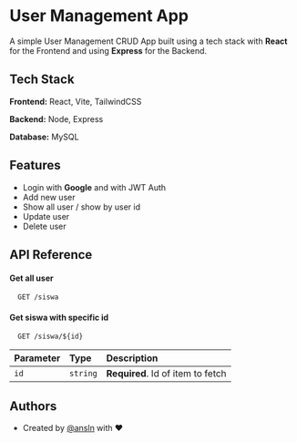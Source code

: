 # User Management App

A simple User Management CRUD App built using a tech stack with **React** for the Frontend and using **Express** for the Backend.
## Tech Stack

**Frontend:** React, Vite, TailwindCSS

**Backend:** Node, Express

**Database:** MySQL


## Features

- Login with **Google** and with JWT Auth
- Add new user
- Show all user / show by user id
- Update user
- Delete user


## API Reference

#### Get all user

```http
  GET /siswa
```

#### Get siswa with specific id

```http
  GET /siswa/${id}
```

| Parameter | Type     | Description                       |
| :-------- | :------- | :-------------------------------- |
| `id`      | `string` | **Required**. Id of item to fetch |


## Authors

- Created by [@ansln](https://www.github.com/ansln) with ❤
